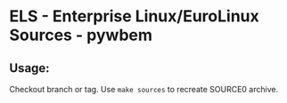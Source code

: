 # ELS - Enterprise Linux/EuroLinux Sources - pywbem
 
## Usage:
  Checkout branch or tag. Use `make sources` to recreate  SOURCE0 archive.
